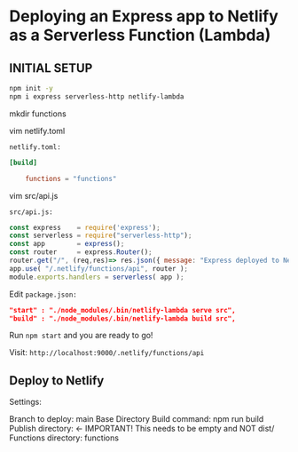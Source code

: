 # Deploying an Express app to Netlify as a Serverless Function (Lambda)

## INITIAL SETUP

```bash
npm init -y
npm i express serverless-http netlify-lambda
```

mkdir functions

vim netlify.toml

`netlify.toml:`

```toml
[build]

    functions = "functions"
```

vim src/api.js

`src/api.js:`

```js
const express    = require('express');
const serverless = require("serverless-http");
const app        = express();
const router     = express.Router();
router.get("/", (req,res)=> res.json({ message: "Express deployed to Netlify!" }));
app.use( "/.netlify/functions/api", router );
module.exports.handlers = serverless( app );	
```

Edit `package.json:`

```json
"start" : "./node_modules/.bin/netlify-lambda serve src",
"build" : "./node_modules/.bin/netlify-lambda build src",
```

Run `npm start` and you are ready to go!

Visit: `http://localhost:9000/.netlify/functions/api`

## Deploy to Netlify

Settings:

Branch to deploy: main
Base Directory
Build command: npm run build
Publish directory: <- IMPORTANT! This needs to be empty and NOT dist/
Functions directory: functions